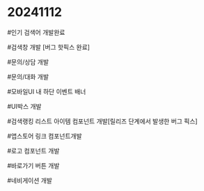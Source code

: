 # 20241112

#인기 검색어 개발완료

#검색창 개발 [버그 핫픽스 완료]

#문의/상담 개발

#문의/대화 개발

#모바일UI 내 하단 이벤트 배너

#UI박스 개발

#검색랭킹 리스트 아이템 컴포넌트 개발[릴리즈 단계에서 발생한 버그 픽스]

#앱스토어 링크 컴포넌트개발

#로고 컴포넌트 개발

#바로가기 버튼 개발

#네비게이션 개발
